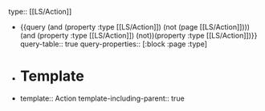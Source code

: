 type:: [[LS/Action]]

- {{query (and (property :type [[LS/Action]]) (not (page [[LS/Action]])))(and (property :type [[LS/Action]]) (not))(property :type [[LS/Action]])}}
  query-table:: true
  query-properties:: [:block :page :type]
- # Template
- template:: Action
  template-including-parent:: true